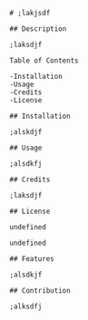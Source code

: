     # ;lakjsdf

    ## Description

    ;laksdjf

    Table of Contents

    -Installation
    -Usage
    -Credits
    -License

    ## Installation

    ;alskdjf

    ## Usage

    ;alsdkfj

    ## Credits

    ;laksdjf
    
    ## License
    
    undefined
    
    undefined
    
    ## Features

    ;alsdkjf

    ## Contribution

    ;alksdfj
    